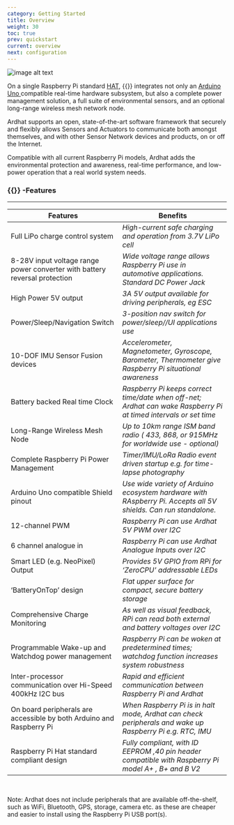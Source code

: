 ```yaml
---
category: Getting Started
title: Overview
weight: 30
toc: true
prev: quickstart
current: overview
next: configuration
---
```


 ![image alt text](/media/ardhat_bottom.jpg)

On a single Raspberry Pi standard [HAT](https://github.com/raspberrypi/hats),  {{<ardhat>}} integrates not only an [Arduino Uno ](http://arduino.cc/en/Main/arduinoBoardUno)compatible real-time hardware subsystem,  but also a complete power management solution, a full suite of environmental sensors, and an optional long-range wireless mesh network node.


Ardhat supports an open,  state-of-the-art software framework that securely and flexibly allows Sensors and Actuators to communicate both amongst themselves, and with other  Sensor Network devices and products, on or off the Internet.

Compatible with all current Raspberry Pi models, Ardhat adds the environmental  protection and awareness, real-time performance, and  low-power operation that a real world system needs.

### {{<ardhat>}} -Features

* * *



**Features** | **Benefits**
--- | ---
Full LiPo charge control system  | *High-current safe charging and operation from 3.7V LiPo cell*
8-28V input voltage range power converter with battery reversal protection | *Wide voltage range allows Raspberry Pi use in automotive applications. Standard DC Power Jack*
High Power 5V output | *3A 5V output available for driving peripherals, eg ESC*
Power/Sleep/Navigation Switch | *3-position nav switch for power/sleep//UI applications use*
10-DOF IMU Sensor Fusion devices | *Accelerometer, Magnetometer, Gyroscope, Barometer, Thermometer give Raspberry Pi situational awareness*
Battery backed Real time Clock | *Raspberry Pi keeps correct time/date when off-net; Ardhat can wake Raspberry Pi at timed intervals or set time*
Long-Range Wireless Mesh Node | *Up to 10km range  ISM band radio ( 433, 868, or 915MHz for worldwide use - optional)*
Complete Raspberry Pi  Power  Management | *Timer/IMU/LoRa Radio event driven startup e.g. for time-lapse photography*
Arduino Uno compatible Shield pinout | *Use wide variety of Arduino ecosystem hardware with RAspberry Pi. Accepts all 5V shields.  Can run standalone.* 
12-channel PWM | *Raspberry Pi can use Ardhat 5V PWM over I2C*
6 channel analogue in | *Raspberry Pi can use Ardhat Analogue Inputs over I2C*
Smart LED (e.g. NeoPixel) Output | *Provides 5V GPIO from RPi for ‘ZeroCPU’ addressable LEDs*
‘BatteryOnTop’ design | *Flat upper surface for compact, secure battery storage*
Comprehensive Charge Monitoring | *As well as visual feedback, RPi can read both external and battery  voltages over I2C*
Programmable Wake-up and Watchdog power management | *Raspberry Pi can be woken at predetermined times; watchdog function increases system robustness*
Inter-processor communication over Hi-Speed 400kHz I2C bus | *Rapid and efficient communication between Raspberry Pi and Ardhat* 
On board peripherals are accessible by both Arduino and Raspberry Pi | *When Raspberry Pi is in halt mode, Ardhat can check peripherals and wake up Raspberry Pi  e.g. RTC, IMU*
Raspberry Pi Hat standard compliant design | *Fully compliant, with  ID EEPROM ,40 pin header compatible with Raspberry Pi model A+ , B+ and B V2*

<br/>

Note: Ardhat does not include peripherals that are available off-the-shelf, such as WiFi,  Bluetooth, GPS, storage, camera etc. as these are cheaper and easier to install using the Raspberry Pi USB port(s).  

